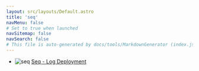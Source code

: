 ```yaml
---
layout: src/layouts/Default.astro
title: 'seq'
navMenu: false
# Set to true when launched
navSitemap: false
navSearch: false
# This file is auto-generated by docs/tools/MarkdownGenerator (index.js)
---
```


<ul>

<li>

![seq](https://i.octopus.com/library/step-templates/seq.png) [Seq - Log Deployment](/integrations/seq/seq-log-deployment)

</li>
        
</ul>
